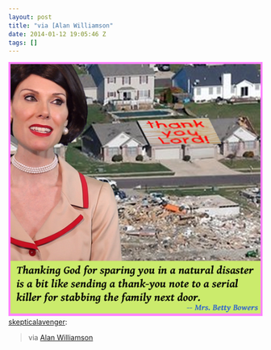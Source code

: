 ```yaml
---
layout: post
title: "via [Alan Williamson"
date: 2014-01-12 19:05:46 Z
tags: []
---
```

![](/media/2014/01/73114812404.png)
[skepticalavenger](http://skepticalavenger.tumblr.com/post/73114311322/via-alan-williamson):

> via [Alan Williamson](https://plus.google.com/u/0/103964342609870838067)
